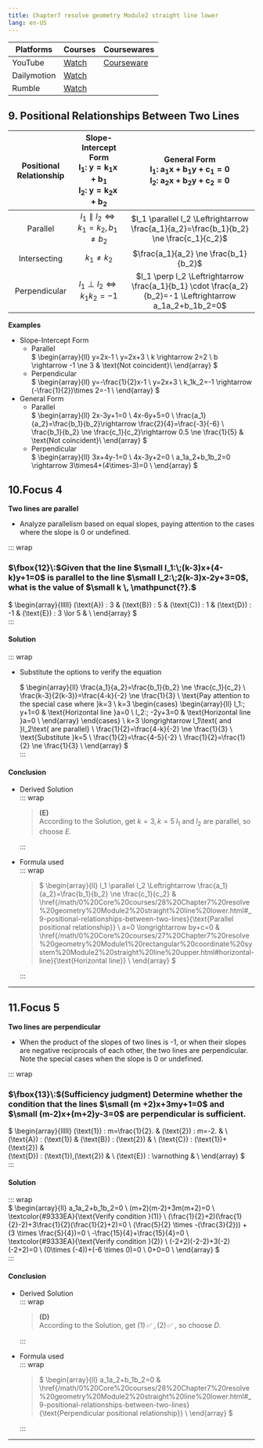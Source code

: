 ```yaml
---
title: Chapter7 resolve geometry Module2 straight line lower
lang: en-US
---
```


| Platforms   | Courses                                                                                           | Coursewares                                                       |
|-------------|---------------------------------------------------------------------------------------------------|-------------------------------------------------------------------|
| YouTube     | [Watch](https://www.youtube.com/watch?v=rzjADVpR2JQ&list=PLm0MFkgiW1JgKq1kku2WxmrElFbDl7p_s)      | [Courseware](../../public/math/Core%20courses/pdf/Courseware.pdf) |
| Dailymotion | [Watch](https://www.dailymotion.com/video/x9gsuak?playlist=x9h6d2)                                |                                                                   |
| Rumble      | [Watch](https://rumble.com/v6s95hb-28-chapter7-resolve-geometry-module2-straight-line-lower.html) |                                                                   |


## 9. Positional Relationships Between Two Lines

| Positional Relationship | Slope-Intercept Form<br/>$\mathbf{l_1:\;y=k_1x+b_1}$<br/>$\mathbf{l_2:\;y=k_2x+b_2}$ |          General Form<br/>$\mathbf{l_1:\;a_1x+b_1y+c_1=0}$<br/>$\mathbf{l_2:\;a_2x+b_2y+c_2=0}$          |
|:-----------------------:|:------------------------------------------------------------------------------------:|:--------------------------------------------------------------------------------------------------------:|
|        Parallel         |               $l_1 \parallel l_2 \Leftrightarrow k_1=k_2,b_1 \ne b_2$                |         $l_1 \parallel l_2 \Leftrightarrow \frac{a_1}{a_2}=\frac{b_1}{b_2} \ne \frac{c_1}{c_2}$          |
|      Intersecting       |                                    $k_1 \ne k_2$                                     |                                  $\frac{a_1}{a_2} \ne \frac{b_1}{b_2}$                                   |
|      Perpendicular      |                      $l_1 \perp l_2 \Leftrightarrow k_1k_2=-1$                       | $l_1 \perp l_2 \Leftrightarrow \frac{a_1}{b_1} \cdot \frac{a_2}{b_2}=-1 \Leftrightarrow a_1a_2+b_1b_2=0$ |

__Examples__  
- Slope-Intercept Form
  - Parallel  
    $
    \begin{array}{ll}
    y=2x-1 \\
    y=2x+3 \\
    k \rightarrow 2=2 \\
    b \rightarrow -1 \ne 3 & \text{Not coincident}\\
    \end{array}
    $
  - Perpendicular  
    $
    \begin{array}{ll}
    y=-\frac{1}{2}x-1 \\
    y=2x+3 \\
    k_1k_2=-1 \rightarrow (-\frac{1}{2})\times 2=-1 \\
    \end{array}
    $
- General Form
  - Parallel  
    $
    \begin{array}{ll}
    2x-3y+1=0 \\
    4x-6y+5=0 \\
    \frac{a_1}{a_2}=\frac{b_1}{b_2}\rightarrow \frac{2}{4}=\frac{-3}{-6} \\
    \frac{b_1}{b_2} \ne \frac{c_1}{c_2}\rightarrow 0.5 \ne \frac{1}{5} & \text{Not coincident}\\
    \end{array}
    $
  - Perpendicular  
    $
    \begin{array}{ll}
    3x+4y-1=0 \\
    4x-3y+2=0 \\
    a_1a_2+b_1b_2=0 \rightarrow 3\times4+(4\times-3)=0 \\
    \end{array}
    $

## 10.Focus 4
__Two lines are parallel__  
- Analyze parallelism based on equal slopes, paying attention to the cases where the slope is $0$ or undefined. 


::: wrap
### $\fbox{12}\:$Given that the line $\small l_1:\;(k-3)x+(4-k)y+1=0$ is parallel to the line $\small l_2:\;2(k-3)x-2y+3=0$, what is the value of $\small k \, \mathpunct{?}.$
$
\begin{array}{lllll}
(\text{A}) \: 3 &
(\text{B}) \: 5 &
(\text{C}) \: 1 &
(\text{D}) \: -1 &
(\text{E}) \: 3 \lor 5 & \\
\end{array}
$  
:::
#### Solution
::: wrap  
- Substitute the options to verify the equation    

  $
  \begin{array}{ll}
  \frac{a_1}{a_2}=\frac{b_1}{b_2} \ne \frac{c_1}{c_2} \\
  \frac{k-3}{2(k-3)}=\frac{4-k}{-2} \ne \frac{1}{3} \\
  \text{Pay attention to the special case where }k=3 \\
  k=3
  \begin{cases}
  \begin{array}{ll}
  l_1:\; y+1=0 & \text{Horizontal line }a=0 \\
  l_2:\; -2y+3=0 & \text{Horizontal line }a=0 \\
  \end{array}
  \end{cases} \\
  k=3 \longrightarrow l_1\text{ and }l_2\text{ are parallel} \\
  \frac{1}{2}=\frac{4-k}{-2} \ne \frac{1}{3} \\
  \text{Substitute }k=5 \\
  \frac{1}{2}=\frac{4-5}{-2} \\
  \frac{1}{2}=\frac{1}{2} \ne \frac{1}{3} \\
  \end{array}
  $  
:::  
#### Conclusion
- Derived Solution  
  ::: wrap
  > $\mathbf{(E)}$  
  > According to the Solution, get $k=3,k=5 \; l_1\text{ and }l_2\text{ are parallel}$, so choose $E$. 

  :::
- Formula used  
  ::: wrap
  >$
  \begin{array}{ll}
  l_1 \parallel l_2 \Leftrightarrow \frac{a_1}{a_2}=\frac{b_1}{b_2} \ne \frac{c_1}{c_2} & \href{/math/0%20Core%20courses/28%20Chapter7%20resolve%20geometry%20Module2%20straight%20line%20lower.html#_9-positional-relationships-between-two-lines}{\text{Parallel positional relationship}} \\
  a=0 \longrightarrow by+c=0 & \href{/math/0%20Core%20courses/27%20Chapter7%20resolve%20geometry%20Module1%20rectangular%20coordinate%20system%20Module2%20straight%20line%20upper.html#horizontal-line}{\text{Horizontal line}} \\
  \end{array}
  >$

  :::
---

## 11.Focus 5
__Two lines are perpendicular__   
- When the product of the slopes of two lines is -1,
  or when their slopes are negative reciprocals of each other, the two lines are perpendicular.
  Note the special cases when the slope is 0 or undefined.    

::: wrap
### $\fbox{13}\:$(Sufficiency judgment) Determine whether the condition that the lines $\small (m +2)x+3my+1=0$ and $\small (m-2)x+(m+2)y-3=0$ are perpendicular is sufficient.
$
\begin{array}{lllll}
(\text{1}) \: m=\frac{1}{2}. &
(\text{2}) \: m=-2. & \\
(\text{A}) \: (\text{1}) &
(\text{B}) \: (\text{2}) & \\
(\text{C}) \: (\text{1})+(\text{2}) &  
(\text{D}) \: (\text{1}),(\text{2}) & \\
(\text{E}) \: \varnothing & \\
\end{array}
$  
:::
#### Solution
::: wrap  
$
\begin{array}{ll}
a_1a_2+b_1b_2=0 \\
(m+2)(m-2)+3m(m+2)=0 \\
\textcolor{#9333EA}{\text{Verify condition }(1)} \\
(\frac{1}{2}+2)(\frac{1}{2}-2)+3\frac{1}{2}(\frac{1}{2}+2)=0 \\
(\frac{5}{2} \times -(\frac{3}{2})) + (3 \times \frac{5}{4})=0 \\
-\frac{15}{4}+\frac{15}{4}=0 \\
\textcolor{#9333EA}{\text{Verify condition }(2)} \\
(-2+2)(-2-2)+3(-2)(-2+2)=0 \\
(0\times (-4))+(-6 \times 0)=0 \\
0+0=0 \\
\end{array}
$  
:::  
#### Conclusion
- Derived Solution  
  ::: wrap
  > $\mathbf{(D)}$  
  > According to the Solution, get $(\text{1})\,✅\;,(\text{2})\,✅\;$, so choose $D$. 

  :::
- Formula used  
  ::: wrap
  >$
  \begin{array}{ll}
  a_1a_2+b_1b_2=0 & \href{/math/0%20Core%20courses/28%20Chapter7%20resolve%20geometry%20Module2%20straight%20line%20lower.html#_9-positional-relationships-between-two-lines}{\text{Perpendicular positional relationship}} \\
  \end{array}
  >$

  :::
---
